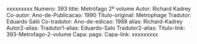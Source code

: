 xxxxxxxxx
Numero: 393
title: Metrófago 2º volume
Autor: Richard Kadrey
Co-autor: 
Ano-de-Publicacao: 1990
Titulo-original: Metrophage
Tradutor: Eduardo Saló
Co-tradutor: 
Ano-de-edicao: 1988
alias: Richard-Kadrey
Autor2-alias: 
Tradutor1-alias: Eduardo-Salo
Tradutor2-alias: 
Titulo-link: 393-Metrofago-2-volume
Capa: 
pags: 
Capa-link: 
xxxxxxxxx
